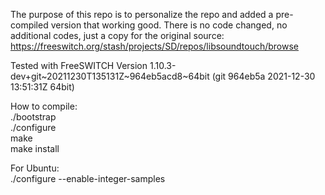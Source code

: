 The purpose of this repo is to personalize the repo and added a pre-compiled version that working good.
There is no code changed, no additional codes, just a copy for the original source:  
https://freeswitch.org/stash/projects/SD/repos/libsoundtouch/browse  

Tested with FreeSWITCH Version 1.10.3-dev+git~20211230T135131Z~964eb5acd8~64bit (git 964eb5a 2021-12-30 13:51:31Z 64bit)

How to compile:  
./bootstrap  
./configure  
make  
make install  
  
For Ubuntu:  
./configure --enable-integer-samples  
